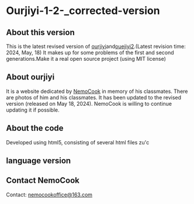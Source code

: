 # Ourjiyi-1-2-_corrected-version
## About this version

This is the latest revised version of  [ourjiyi](https://github.com/SuSheng13T/ourjiyi)and[ouejiyi2](https://github.com/SuSheng13T/ourjiyi2).(Latest revision time: 2024, May, 18) It makes up for some problems of the first and second generations.Make it a real open source project (using MIT license)

## About ourjiyi

It is a website dedicated by [NemoCook](https://github.com/SuSheng13T) in memory of his classmates. There are photos of him and his classmates. It has been updated to the revised version (released on May 18, 2024). NemoCook is willing to continue updating it if possible.

## About the code

Developed using html5, consisting of several html files zu'c

## language version


## Contact NemoCook

Contact: nemocookoffice@163.com

